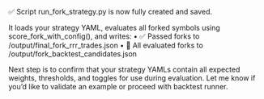 ✅ Script run_fork_strategy.py is now fully created and saved.

It loads your strategy YAML, evaluates all forked symbols using score_fork_with_config(), and writes:
	•	✅ Passed forks to /output/final_fork_rrr_trades.json
	•	🧪 All evaluated forks to /output/fork_backtest_candidates.json

Next step is to confirm that your strategy YAMLs contain all expected weights, thresholds, and toggles for use during evaluation. Let me know if you’d like to validate an example or proceed with backtest runner.
